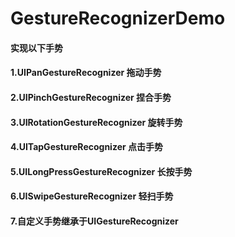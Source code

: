 # GestureRecognizerDemo

#### 实现以下手势
#### 1.UIPanGestureRecognizer  拖动手势
#### 2.UIPinchGestureRecognizer 捏合手势
#### 3.UIRotationGestureRecognizer 旋转手势
#### 4.UITapGestureRecognizer 点击手势
#### 5.UILongPressGestureRecognizer 长按手势
#### 6.UISwipeGestureRecognizer 轻扫手势
#### 7.自定义手势继承于UIGestureRecognizer